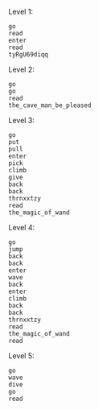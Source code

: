 Level 1:

```
go
read
enter
read
tyRgU69diqq
```

Level 2:
```
go
go
read
the_cave_man_be_pleased
```

Level 3:
```
go
put 
pull
enter
pick
climb
give
back
back
thrnxxtzy
read
the_magic_of_wand
```

Level 4:
```
go
jump
back
back
enter
wave
back
enter
climb
back
back
thrnxxtzy
read
the_magic_of_wand
read
```

Level 5:
```
go
wave
dive
go
read
```